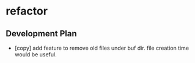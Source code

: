 # refactor
## Development Plan
- [copy] add feature to remove old files under buf dir. file creation time would be useful.
